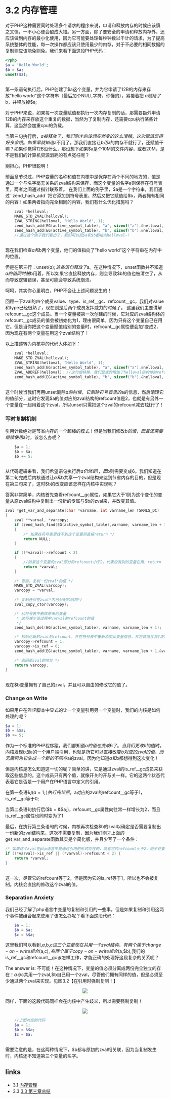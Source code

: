# 3.2 内存管理 

对于PHP这种需要同时处理多个请求的程序来说，申请和释放内存的时候应该慎之又慎，一不小心便会酿成大错。另一方面，除了要安全的申请和释放内存外，还应该做到内存的最小化使用，因为它可能要处理每秒钟数以千计的请求，为了提高系统整体的性能，每一次操作都应该只使用最少的内存，对于不必要的相同数据的复制则应该能免则免。我们来看下面这段PHP代码：
````php
<?php
$a = 'Hello World';
$b = $a;
unset($a);		
		
````
第一条语句执行后，PHP创建了$a这个变量，并为它申请了12B的内存来存放"hello world"这个字符串（最后加个NULL字符，你懂的），紧接着把 $a 赋给了$b，并释放掉$a;

对于PHP来说，如果每一次变量赋值都执行一次内存复制的话，那需要额外申请12B的内存来存放这个重复的数据，当然为了复制内存，还需要cpu执行某些计算，这当然会加重cpu的负载。

当第三句执行后，$a被释放了，我们刚才的设想突然变的这么滑稽，这次赋值显得好多余哦。如果早就知道$a不用了，那我们直接让$b用$a的内存不就行了，还赋值干嘛？如果你觉得12B没什么，那设想下如果$a是个10M的文件内容，或者20M，是不是我们的计算机资源消耗的有点冤枉呢？

别担心，PHP很聪明！

前面章节说过，PHP变量的名称和值在内核中是保存在两个不同的地方的，值是通过一个与名字毫无关系的zval结构来保存，而这个变量的名字a则保存在符号表里，两者之间通过指针联系着。
在我们上面的例子里，$a是一个字符串，我们通过``zend_hash_add``把它添加到符号表里，然后又把它赋值给$b，两者拥有相同的内容！如果两者指向完全相同的内容，我们有什么优化措施吗？

```c
	zval *helloval;
	MAKE_STD_ZVAL(helloval);
	ZVAL_STRING(helloval, "Hello World", 1);
	zend_hash_add(EG(active_symbol_table), "a", sizeof("a"),&helloval, sizeof(zval*), NULL);
	zend_hash_add(EG(active_symbol_table), "b", sizeof("b"),&helloval, sizeof(zval*), NULL);
	//通过这个例子我们看出了，我们可以把$a和$b都指向helloval~!	
		
```

现在我们检查$a和$b两个变量，他们的值指向了"hello world"这个字符串在内存中的位置。

但是在第三行：unset($a); 这条语句释放了$a。在这种情况下，unset函数并不知道$a的值同时被$b用着，所以如果它直接释放内存，则会导致$b的值也被清空了，从而导致逻辑错误，甚至可能会导致系统崩溃。

呵呵，其实你心里明白，PHP不会让上述问题发生的！

回顾一下zval的四个成员value、type、is_ref__gc、refcount__gc，我们对value和type已经很熟了，现在则是后两个成员发挥威力的时候了。
这里我们主要讲解refcount__gc这个成员。当一个变量被第一次创建的时候，它对应的zval结构体的refcount__gc成员的值会被初始化为1，理由很简单，因为只有这个变量自己在用它。但是当你把这个变量赋值给别的变量时，refcount__gc属性便会加1变成2，因为现在有两个变量在用这个zval结构了！

以上描述转为内核中的代码大体如下：

```c
	zval *helloval;
	MAKE_STD_ZVAL(helloval);
	ZVAL_STRING(helloval, "Hello World", 1);
	zend_hash_add(EG(active_symbol_table), "a", sizeof("a"),&helloval, sizeof(zval*), NULL);
	ZVAL_ADDREF(helloval); //这句很特殊，我们显式的增加了helloval结构体的refcount
	zend_hash_add(EG(active_symbol_table), "b", sizeof("b"),&helloval, sizeof(zval*), NULL);	
		
```

这个时候当我们再用unset删除$a的时候，它删除符号表里的$a的信息，然后清理它的值部分，这时它发现$a的值对应的zval结构的refcount值是2，也就是有另外一个变量在一起用着这个zval，所以unset只需把这个zval的refcount减去1就行了！

### 写时复制机制

引用计数绝对是节省内存的一个超棒的模式！但是当我们修改$b的值，而且还需要继续使用$a时，该怎么办呢？

```c
	$a = 1;
	$b = $a;
	$b += 5;
    	
```

从代码逻辑来看，我们希望语句执行后$a仍然是1，而$b则需要变成6。我们知道在第二句完成后内核通过让$a和$b共享一个zval结构来达到节省内存的目的，但是现在第三句来了，这时$b的改变应该怎样在内核中实现呢？

答案非常简单，内核首先查看refcount__gc属性，如果它大于1则为这个变化的变量从原zval结构中复制出一份新的专属与$b的zval来，并改变其值。

```c
zval *get_var_and_separate(char *varname, int varname_len TSRMLS_DC)
{
	zval **varval, *varcopy;
	if (zend_hash_find(EG(active_symbol_table),varname, varname_len + 1, (void**)&varval) == FAILURE)
	{
		/* 如果在符号表里找不到这个变量则直接return */
		return NULL;
	}

	if ((*varval)->refcount < 2)
	{	
		//如果这个变量的zval部分的refcount小于2，代表没有别的变量在用，return
		return *varval;
	}
	
	/* 否则，复制一份zval*的值 */
	MAKE_STD_ZVAL(varcopy);
	varcopy = *varval;
	
	/* 复制任何在zval*内已分配的结构*/
	zval_copy_ctor(varcopy);

	/* 从符号表中删除原来的变量
	 * 这将减少该过程中varval的refcount的值
	 */
	zend_hash_del(EG(active_symbol_table), varname, varname_len + 1);

	/* 初始化新的zval的refcount，并在符号表中重新添加此变量信息，并将其值与我们的新zval相关联。*/
	varcopy->refcount = 1;
	varcopy->is_ref = 0;
	zend_hash_add(EG(active_symbol_table), varname, varname_len + 1,&varcopy, sizeof(zval*), NULL);
	
	/* 返回新zval的地址 */
	return varcopy;
}    	
    	
```

现在$b变量拥有了自己的zval，并且可以自由的修改它的值了。

### Change on Write

如果用户在PHP脚本中显式的让一个变量引用另一个变量时，我们的内核是如何处理的呢？

```php
$a = 1;
$b = &$a;
$b += 5;    	
```

作为一个标准的PHP程序猿，我们都知道$a的值也变成6了。当我们更改$b的值时，内核发现$b是$a的一个用户端引用，也就是所它可以直接改变$b对应的zval的值，而无需再为它生成一个新的不同与$a的zval。因为他知道$a和$b都想得到这次变化！

但是内核是怎么知道这一切的呢？简单的讲，它是通过zval的is_ref__gc成员来获取这些信息的。这个成员只有两个值，就像开关的开与关一样。它的这两个状态代表着它是否是一个用户在PHP语言中定义的引用。

在第一条语句($a = 1;)执行完毕后，$a对应的zval的refcount__gc等于1，is_ref__gc等于0;

当第二条语句执行后($b = &$a;)，refcount__gc属性向往常一样增长为2，而且is_ref__gc属性也同时变为了1

最后，在执行第三条语句的时候，内核再次检查$b的zval以确定是否需要复制出一份新的zval结构来，这次不需要复制，因为我们刚才上面的get_var_and_separate函数其实是个简化版，并且少写了一个条件：

```c
/* 如果这个zval在php语言中是通过引用的形式存在的，或者它的refcount小于2，则不许要复制。*/
if ((*varval)->is_ref || (*varval)->refcount < 2) {
	return *varval;
}    	
    	
```

这一次，尽管它的refcount等于2，但是因为它的is_ref等于1，所以也不会被复制。内核会直接的修改这个zval的值。

### Separation Anxiety

我们已经了解了php语言中变量的复制和引用的一些事，但是如果复制和引用这两个事件被组合起来使用了该怎么办呢？看下面这段代码：

````php
	$a = 1;
	$b = $a;
	$c = &$a;    	
````

这里我们可以看到,$a,$b,$c这三个变量现在共用一个zval结构，有两个属于change-on-write组合($a,$c),有两个属于copy-on-write组合($a,$b),我们的is_ref__gc和refcount__gc该怎样工作，才能正确的处理好这段复杂的关系呢？

The answer is: 不可能！在这种情况下，变量的值必须分离成两份完全独立的存在！$a与$c共用一个zval,$b自己用一个zval，尽管他们拥有同样的值，但是必须至少通过两个zval来实现。见图3.2【在引用时强制复制！】

<p style="text-align:center"><img src="http://www.walu.cc/phpbook/image/03fig02.jpg" />
    	
同样，下面的这段代码同样会在内核中产生歧义，所以需要强制复制！

<p style="text-align:center"><img src="http://www.walu.cc/phpbook/image/03fig03.jpg" />
    	
```php
    //上图对应的代码
	$a = 1;
	$b = &$a;
	$c = $a;    	
    	
```

需要注意的是，在这两种情况下，$b都与原初的zval相关联，因为当复制发生时，内核还不知道第三个变量的名字。


## links
   * 3.1 [内存管理](<3.1.md>)
   * 3.3 [3.3 第三章总结](<3.3.md>)

